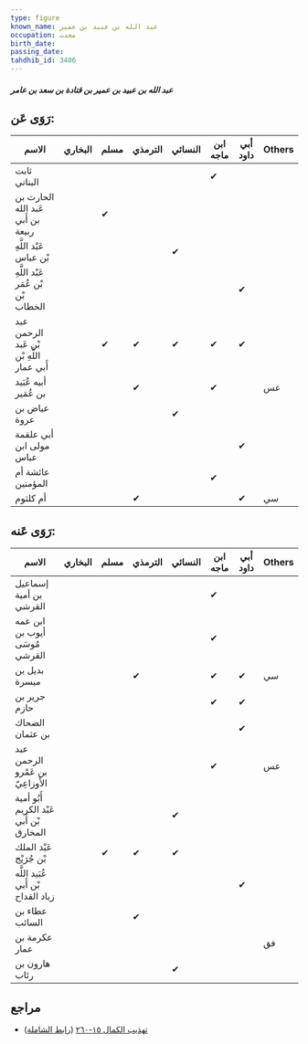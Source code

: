 ```yaml
---
type: figure
known_name: عبد الله بن عبيد بن عمير
occupation: محدث
birth_date:
passing_date:
tahdhib_id: 3406
---
```

##### عبد الله بن عبيد بن عمير بن قتادة بن سعد بن عامر

## رَوَى عَن:
| الاسم                                     | البخاري | مسلم | الترمذي | النسائي | ابن ماجه | أبي داود | Others |
| ----------------------------------------- | ------- | ---- | ------- | ------- | -------- | -------- | ------ |
| ثابت البناني                              |         |      |         |         | ✔        |          |        |
| الحارث بن عَبد الله بن أَبي ربيعة         |         | ✔    |         |         |          |          |        |
| عَبْد اللَّهِ بْن عباس                    |         |      |         | ✔       |          |          |        |
| عَبْد اللَّهِ بْن عُمَر بْن الخطاب        |         |      |         |         |          | ✔        |        |
| عبد الرحمن بْن عَبد اللَّهِ بْن أَبي عمار |         | ✔    | ✔       | ✔       | ✔        | ✔        |        |
| أبيه عُبَيد بن عُمَير                     |         |      | ✔       |         | ✔        |          | عس     |
| عياض بن عروة                              |         |      |         | ✔       |          |          |        |
| أبي علقمة مولى ابن عباس                   |         |      |         |         |          | ✔        |        |
| عائشة أم المؤمنين                         |         |      |         |         | ✔        |          |        |
| أم كلثوم                                  |         |      | ✔       |         |          | ✔        | سي     |
## رَوَى عَنه:
| الاسم                                    | البخاري | مسلم | الترمذي | النسائي | ابن ماجه | أبي داود | Others |
| ---------------------------------------- | ------- | ---- | ------- | ------- | -------- | -------- | ------ |
| إسماعيل بن أمية القرشي                   |         |      |         |         | ✔        |          |        |
| ابن عمه أيوب بن مُوسَى القرشي            |         |      |         |         | ✔        |          |        |
| بديل بن ميسرة                            |         |      | ✔       |         | ✔        | ✔        | سي     |
| جرير بن حازم                             |         |      |         |         | ✔        | ✔        |        |
| الضحاك بن عثمان                          |         |      |         |         |          | ✔        |        |
| عبد الرحمن بن عَمْرو الأَوزاعِيّ         |         |      |         |         | ✔        |          | عس     |
| أَبُو أمية عَبْد الكريم بْن أَبي المخارق |         |      |         | ✔       |          |          |        |
| عَبْد الملك بْن جُرَيْج                  |         | ✔    | ✔       | ✔       |          |          |        |
| عُبَيد اللَّه بْن أَبي زياد القداح       |         |      |         |         |          | ✔        |        |
| عطاء بن السائب                           |         |      | ✔       |         |          |          |        |
| عكرمة بن عمار                            |         |      |         |         |          |          | فق     |
| هارون بن رئاب                            |         |      |         | ✔       |          |          |        |
## مراجع
- [تهذيب الكمال ١٥-٢٦٠](obsidian://open?vault=Tahdhib-al-Kamal&file=Figures/٣٤٠٦-عبد%20الله%20بن%20عبيد%20بن%20عمير%20بن%20قتادة%20بن%20سعد%20بن%20عامر) ([رابط الشاملة](https://shamela.ws/book/3722/7744))